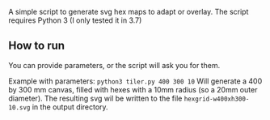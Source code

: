 A simple script to generate svg hex maps to adapt or overlay.
The script requires Python 3 (I only tested it in 3.7)

## How to run

You can provide parameters, or the script will ask you for them.

Example with parameters:
`python3 tiler.py 400 300 10`
Will generate a 400 by 300 mm canvas, filled with hexes with a 10mm radius (so a 20mm outer diameter). The resulting svg wil be written to the file `hexgrid-w400xh300-10.svg` in the output directory.
